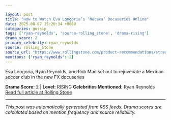 ```yaml
---

layout: post
title: "How to Watch Eva Longoria’s ‘Necaxa’ Docuseries Online"
date: 2025-08-07 15:20:34 +0000
categories: gossip
tags: ['ryan-reynolds', 'source-rolling_stone', 'drama-rising']
drama_score: 2
primary_celebrity: ryan_reynolds
source: rolling_stone
source_url: "https://www.rollingstone.com/product-recommendations/streaming/how-to-watch-necaxa-docuseries-online-1235401891/"
mentions: {'ryan_reynolds': 2}
---
```


Eva Longoria, Ryan Reynolds, and Rob Mac set out to rejuvenate a Mexican soccer club in the new FX docuseries

**Drama Score:** 2 | **Level:** RISING **Celebrities Mentioned:** Ryan Reynolds [Read full article at Rolling Stone](https://www.rollingstone.com/product-recommendations/streaming/how-to-watch-necaxa-docuseries-online-1235401891/)

---

*This post was automatically generated from RSS feeds. Drama scores are calculated based on mention frequency and source reliability.*